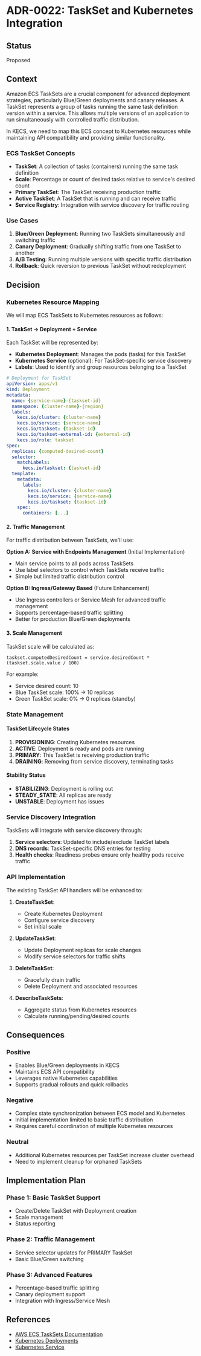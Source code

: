 # ADR-0022: TaskSet and Kubernetes Integration

## Status
Proposed

## Context
Amazon ECS TaskSets are a crucial component for advanced deployment strategies, particularly Blue/Green deployments and canary releases. A TaskSet represents a group of tasks running the same task definition version within a service. This allows multiple versions of an application to run simultaneously with controlled traffic distribution.

In KECS, we need to map this ECS concept to Kubernetes resources while maintaining API compatibility and providing similar functionality.

### ECS TaskSet Concepts
- **TaskSet**: A collection of tasks (containers) running the same task definition
- **Scale**: Percentage or count of desired tasks relative to service's desired count
- **Primary TaskSet**: The TaskSet receiving production traffic
- **Active TaskSet**: A TaskSet that is running and can receive traffic
- **Service Registry**: Integration with service discovery for traffic routing

### Use Cases
1. **Blue/Green Deployment**: Running two TaskSets simultaneously and switching traffic
2. **Canary Deployment**: Gradually shifting traffic from one TaskSet to another
3. **A/B Testing**: Running multiple versions with specific traffic distribution
4. **Rollback**: Quick reversion to previous TaskSet without redeployment

## Decision

### Kubernetes Resource Mapping

We will map ECS TaskSets to Kubernetes resources as follows:

#### 1. TaskSet → Deployment + Service
Each TaskSet will be represented by:
- **Kubernetes Deployment**: Manages the pods (tasks) for this TaskSet
- **Kubernetes Service** (optional): For TaskSet-specific service discovery
- **Labels**: Used to identify and group resources belonging to a TaskSet

```yaml
# Deployment for TaskSet
apiVersion: apps/v1
kind: Deployment
metadata:
  name: {service-name}-{taskset-id}
  namespace: {cluster-name}-{region}
  labels:
    kecs.io/cluster: {cluster-name}
    kecs.io/service: {service-name}
    kecs.io/taskset: {taskset-id}
    kecs.io/taskset-external-id: {external-id}
    kecs.io/role: taskset
spec:
  replicas: {computed-desired-count}
  selector:
    matchLabels:
      kecs.io/taskset: {taskset-id}
  template:
    metadata:
      labels:
        kecs.io/cluster: {cluster-name}
        kecs.io/service: {service-name}
        kecs.io/taskset: {taskset-id}
    spec:
      containers: [...]
```

#### 2. Traffic Management

For traffic distribution between TaskSets, we'll use:

**Option A: Service with Endpoints Management** (Initial Implementation)
- Main service points to all pods across TaskSets
- Use label selectors to control which TaskSets receive traffic
- Simple but limited traffic distribution control

**Option B: Ingress/Gateway Based** (Future Enhancement)
- Use Ingress controllers or Service Mesh for advanced traffic management
- Supports percentage-based traffic splitting
- Better for production Blue/Green deployments

#### 3. Scale Management

TaskSet scale will be calculated as:
```
taskset.computedDesiredCount = service.desiredCount * (taskset.scale.value / 100)
```

For example:
- Service desired count: 10
- Blue TaskSet scale: 100% → 10 replicas
- Green TaskSet scale: 0% → 0 replicas (standby)

### State Management

#### TaskSet Lifecycle States
1. **PROVISIONING**: Creating Kubernetes resources
2. **ACTIVE**: Deployment is ready and pods are running
3. **PRIMARY**: This TaskSet is receiving production traffic
4. **DRAINING**: Removing from service discovery, terminating tasks

#### Stability Status
- **STABILIZING**: Deployment is rolling out
- **STEADY_STATE**: All replicas are ready
- **UNSTABLE**: Deployment has issues

### Service Discovery Integration

TaskSets will integrate with service discovery through:
1. **Service selectors**: Updated to include/exclude TaskSet labels
2. **DNS records**: TaskSet-specific DNS entries for testing
3. **Health checks**: Readiness probes ensure only healthy pods receive traffic

### API Implementation

The existing TaskSet API handlers will be enhanced to:

1. **CreateTaskSet**:
   - Create Kubernetes Deployment
   - Configure service discovery
   - Set initial scale

2. **UpdateTaskSet**:
   - Update Deployment replicas for scale changes
   - Modify service selectors for traffic shifts

3. **DeleteTaskSet**:
   - Gracefully drain traffic
   - Delete Deployment and associated resources

4. **DescribeTaskSets**:
   - Aggregate status from Kubernetes resources
   - Calculate running/pending/desired counts

## Consequences

### Positive
- Enables Blue/Green deployments in KECS
- Maintains ECS API compatibility
- Leverages native Kubernetes capabilities
- Supports gradual rollouts and quick rollbacks

### Negative
- Complex state synchronization between ECS model and Kubernetes
- Initial implementation limited to basic traffic distribution
- Requires careful coordination of multiple Kubernetes resources

### Neutral
- Additional Kubernetes resources per TaskSet increase cluster overhead
- Need to implement cleanup for orphaned TaskSets

## Implementation Plan

### Phase 1: Basic TaskSet Support
- Create/Delete TaskSet with Deployment creation
- Scale management
- Status reporting

### Phase 2: Traffic Management
- Service selector updates for PRIMARY TaskSet
- Basic Blue/Green switching

### Phase 3: Advanced Features
- Percentage-based traffic splitting
- Canary deployment support
- Integration with Ingress/Service Mesh

## References
- [AWS ECS TaskSets Documentation](https://docs.aws.amazon.com/AmazonECS/latest/developerguide/deployment-type-external.html)
- [Kubernetes Deployments](https://kubernetes.io/docs/concepts/workloads/controllers/deployment/)
- [Kubernetes Service](https://kubernetes.io/docs/concepts/services-networking/service/)